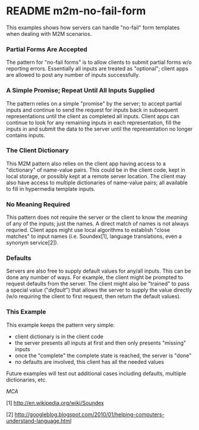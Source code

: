 # README m2m-no-fail-form

This examples shows how servers can handle "no-fail" form templates when dealing
with M2M scenarios.

### Partial Forms Are Accepted
The pattern for "no-fail forms" is to allow clients to submit partial forms
w/o reporting errors. Essentially all inputs are treated as "optional"; client
apps are allowed to post any number of inputs successfully.

### A Simple Promise; Repeat Until All Inputs Supplied
The pattern relies on a simple "promise" by the server; to accept partial inputs
and continue to send the request for inputs back in subsequent representations
until the client as completed all inputs. Client apps can continue to look
for any remaining inputs in each representation, fill the inputs in and submit
the data to the server until the representation no longer contains inputs.

### The Client Dictionary
This M2M pattern also relies on the client app having access to a "dictionary"
of name-value pairs. This could be in the client code, kept in local storage,
or possibly kept at a remote server location. The client may also have access
to multiple dictionaries of name-value pairs; all available to fill in
hypermedia template inputs.

### No Meaning Required
This pattern does not require the server or the client to know the _meaning_
of any of the inputs; just the names. A direct match of names is not always
requried. Client apps might use local algorithms to establish "close matches"
to input names (i.e. Soundex[1], language translations, even a synonym
service[2]).

### Defaults
Servers are also free to supply default values for any/all inputs. This can
be done any number of ways. For example, the client might be prompted to request
defaults from the server. The client might also be "trained" to pass a special
value ("$default$") that allows the server to supply the value directly (w/o
requiring the client to first request, then return the default values).

### This Example
This example keeps the pattern very simple:

 * client dictionary is in the client code
 * the server presents all inputs at first and then only presents "missing" inputs
 * once the "complete" the complete state is reached, the server is "done"
 * no defaults are involved, this client has all the needed values

Future examples will test out additional cases including defaults, multiiple
dictionaries, etc.

_MCA_

[1] http://en.wikipedia.org/wiki/Soundex

[2] http://googleblog.blogspot.com/2010/01/helping-computers-understand-language.html
